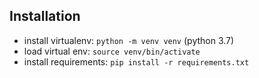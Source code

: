 ## Installation

* install virtualenv: `python -m venv venv` (python 3.7)
* load virtual env: `source venv/bin/activate`
* install requirements: `pip install -r requirements.txt`
